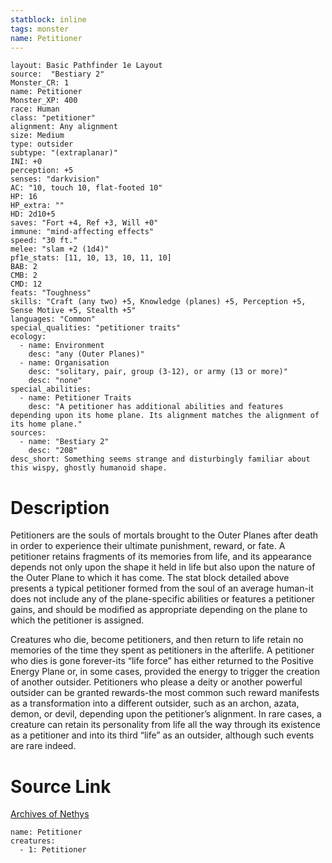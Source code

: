 ```yaml
---
statblock: inline
tags: monster
name: Petitioner
---
```

```statblock
layout: Basic Pathfinder 1e Layout
source:  "Bestiary 2"
Monster_CR: 1
name: Petitioner
Monster_XP: 400
race: Human
class: "petitioner"
alignment: Any alignment
size: Medium
type: outsider
subtype: "(extraplanar)"
INI: +0
perception: +5
senses: "darkvision"
AC: "10, touch 10, flat-footed 10"
HP: 16
HP_extra: ""
HD: 2d10+5
saves: "Fort +4, Ref +3, Will +0"
immune: "mind-affecting effects"
speed: "30 ft."
melee: "slam +2 (1d4)"
pf1e_stats: [11, 10, 13, 10, 11, 10]
BAB: 2
CMB: 2
CMD: 12
feats: "Toughness"
skills: "Craft (any two) +5, Knowledge (planes) +5, Perception +5, Sense Motive +5, Stealth +5"
languages: "Common"
special_qualities: "petitioner traits"
ecology:
  - name: Environment
    desc: "any (Outer Planes)"
  - name: Organisation
    desc: "solitary, pair, group (3-12), or army (13 or more)"
    desc: "none"
special_abilities:
  - name: Petitioner Traits
    desc: "A petitioner has additional abilities and features depending upon its home plane. Its alignment matches the alignment of its home plane."
sources:
  - name: "Bestiary 2"
    desc: "208"
desc_short: Something seems strange and disturbingly familiar about this wispy, ghostly humanoid shape.
```
# Description
Petitioners are the souls of mortals brought to the Outer Planes after death in order to experience their ultimate punishment, reward, or fate. A petitioner retains fragments of its memories from life, and its appearance depends not only upon the shape it held in life but also upon the nature of the Outer Plane to which it has come. The stat block detailed above presents a typical petitioner formed from the soul of an average human-it does not include any of the plane-specific abilities or features a petitioner gains, and should be modified as appropriate depending on the plane to which the petitioner is assigned.

Creatures who die, become petitioners, and then return to life retain no memories of the time they spent as petitioners in the afterlife. A petitioner who dies is gone forever-its “life force” has either returned to the Positive Energy Plane or, in some cases, provided the energy to trigger the creation of another outsider. Petitioners who please a deity or another powerful outsider can be granted rewards-the most common such reward manifests as a transformation into a different outsider, such as an archon, azata, demon, or devil, depending upon the petitioner’s alignment. In rare cases, a creature can retain its personality from life all the way through its existence as a petitioner and into its third “life” as an outsider, although such events are rare indeed.
# Source Link
[Archives of Nethys](https://aonprd.com/MonsterDisplay.aspx?ItemName=Petitioner)
```encounter-table
name: Petitioner
creatures:
  - 1: Petitioner
```

